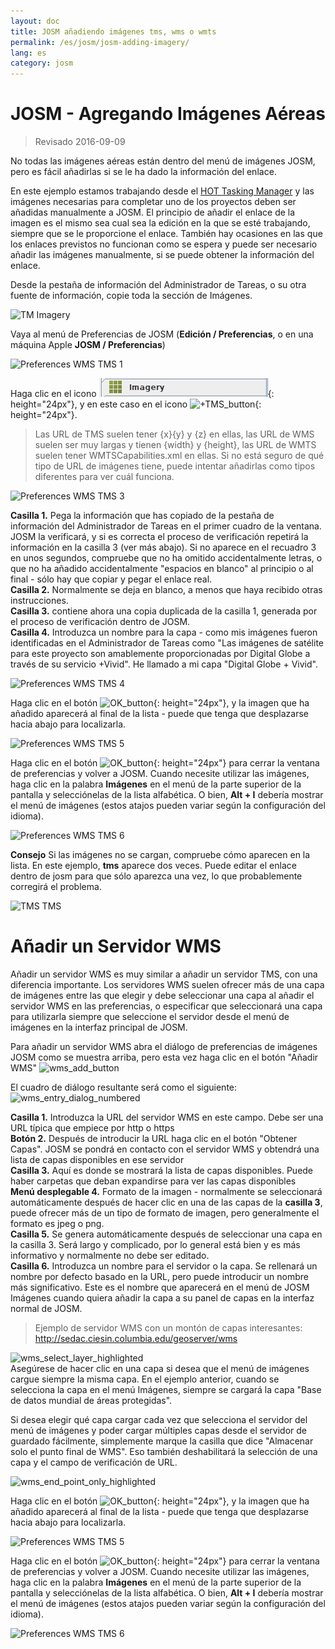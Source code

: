 ```yaml
---
layout: doc
title: JOSM añadiendo imágenes tms, wms o wmts
permalink: /es/josm/josm-adding-imagery/
lang: es
category: josm
---
```


JOSM - Agregando Imágenes Aéreas
================

> Revisado 2016-09-09  

No todas las imágenes aéreas están dentro del menú de imágenes JOSM, pero es fácil añadirlas si se le ha dado la información del enlace.  

En este ejemplo estamos trabajando desde el [HOT Tasking Manager](http://tasks.hotosm.org/) y las imágenes necesarias para completar uno de los proyectos deben ser añadidas manualmente a JOSM. El principio de añadir el enlace de la imagen es el mismo sea cual sea la edición en la que se esté trabajando, siempre que se le proporcione el enlace. También hay ocasiones en las que los enlaces previstos no funcionan como se espera y puede ser necesario añadir las imágenes manualmente, si se puede obtener la información del enlace.  

Desde la pestaña de información del Administrador de Tareas, o su otra fuente de información, copie toda la sección de Imágenes.  

![TM Imagery][]

Vaya al menú de Preferencias de JOSM (**Edición / Preferencias**, o en una máquina Apple **JOSM / Preferencias**)  

![Preferences WMS TMS 1][]

Haga clic en el icono ![WMS_TMS_button][]{: height="24px"}, y en este caso en el icono ![+TMS_button][]{: height="24px"}.  

> Las URL de TMS suelen tener {x}{y} y {z} en ellas, las URL de WMS suelen ser muy largas y tienen {width} y {height}, las URL de WMTS suelen tener WMTSCapabilities.xml en ellas. Si no está seguro de qué tipo de URL de imágenes tiene, puede intentar añadirlas como tipos diferentes para ver cuál funciona.  

![Preferences WMS TMS 3][]

**Casilla 1.** Pega la información que has copiado de la pestaña de información del Administrador de Tareas en el primer cuadro de la ventana. JOSM la verificará, y si es correcta el proceso de verificación repetirá la información en la casilla 3 (ver más abajo). Si no aparece en el recuadro 3 en unos segundos, compruebe que no ha omitido accidentalmente letras, o que no ha añadido accidentalmente "espacios en blanco" al principio o al final - sólo hay que copiar y pegar el enlace real.  
**Casilla 2.** Normalmente se deja en blanco, a menos que haya recibido otras instrucciones.  
**Casilla 3.** contiene ahora una copia duplicada de la casilla 1, generada por el proceso de verificación dentro de JOSM.  
**Casilla 4.** Introduzca un nombre para la capa - como mis imágenes fueron identificadas en el Administrador de Tareas como "Las imágenes de satélite para este proyecto son amablemente proporcionadas por Digital Globe a través de su servicio +Vivid". He llamado a mi capa "Digital Globe + Vivid".  

![Preferences WMS TMS 4][]

Haga clic en el botón ![OK_button][]{: height="24px"}, y la imagen que ha añadido aparecerá al final de la lista - puede que tenga que desplazarse hacia abajo para localizarla.  

![Preferences WMS TMS 5][]

Haga clic en el botón ![OK_button][]{: height="24px"} para cerrar la ventana de preferencias y volver a JOSM. Cuando necesite utilizar las imágenes, haga clic en la palabra **Imágenes** en el menú de la parte superior de la pantalla y selecciónelas de la lista alfabética. O bien, **Alt + I** debería mostrar el menú de imágenes (estos atajos pueden variar según la configuración del idioma).  

![Preferences WMS TMS 6][]

**Consejo** Si las imágenes no se cargan, compruebe cómo aparecen en la lista. En este ejemplo, **tms** aparece dos veces. Puede editar el enlace dentro de josm para que sólo aparezca una vez, lo que probablemente corregirá el problema.

![TMS TMS][]

Añadir un Servidor WMS
===========

Añadir un servidor WMS es muy similar a añadir un servidor TMS, con una diferencia importante. Los servidores WMS suelen ofrecer más de una capa de imágenes entre las que elegir y debe seleccionar una capa al añadir el servidor WMS en las preferencias, o especificar que seleccionará una capa para utilizarla siempre que seleccione el servidor desde el menú de imágenes en la interfaz principal de JOSM.

Para añadir un servidor WMS abra el diálogo de preferencias de imágenes JOSM como se muestra arriba, pero esta vez haga clic en el botón "Añadir WMS" ![wms_add_button][]

El cuadro de diálogo resultante será como el siguiente:
![wms_entry_dialog_numbered][]

**Casilla 1.** Introduzca la URL del servidor WMS en este campo. Debe ser una URL típica que empiece por http o https  
**Botón 2.** Después de introducir la URL haga clic en el botón "Obtener Capas". JOSM se pondrá en contacto con el servidor WMS y obtendrá una lista de capas disponibles en ese servidor  
**Casilla 3.** Aquí es donde se mostrará la lista de capas disponibles. Puede haber carpetas que deban expandirse para ver las capas disponibles  
**Menú desplegable 4.** Formato de la imagen - normalmente se seleccionará automáticamente después de hacer clic en una de las capas de la **casilla 3**, puede ofrecer más de un tipo de formato de imagen, pero generalmente el formato es jpeg o png.  
**Casilla 5.** Se genera automáticamente después de seleccionar una capa en la casilla 3. Será largo y complicado, por lo general está bien y es más informativo y normalmente no debe ser editado.  
**Casilla 6.** Introduzca un nombre para el servidor o la capa. Se rellenará un nombre por defecto basado en la URL, pero puede introducir un nombre más significativo. Este es el nombre que aparecerá en el menú de JOSM Imágenes cuando quiera añadir la capa a su panel de capas en la interfaz normal de JOSM.  

> Ejemplo de servidor WMS con un montón de capas interesantes: http://sedac.ciesin.columbia.edu/geoserver/wms  

![wms_select_layer_highlighted][]  
Asegúrese de hacer clic en una capa si desea que el menú de imágenes cargue siempre la misma capa. En el ejemplo anterior, cuando se selecciona la capa en el menú Imágenes, siempre se cargará la capa "Base de datos mundial de áreas protegidas".

Si desea elegir qué capa cargar cada vez que selecciona el servidor del menú de imágenes y poder cargar múltiples capas desde el servidor de guardado fácilmente, simplemente marque la casilla que dice "Almacenar solo el punto final de WMS". Eso también deshabilitará la selección de una capa y el campo de verificación de URL. 

![wms_end_point_only_highlighted][]  

Haga clic en el botón ![OK_button][]{: height="24px"}, y la imagen que ha añadido aparecerá al final de la lista - puede que tenga que desplazarse hacia abajo para localizarla.  

![Preferences WMS TMS 5][]

Haga clic en el botón ![OK_button][]{: height="24px"} para cerrar la ventana de preferencias y volver a JOSM. Cuando necesite utilizar las imágenes, haga clic en la palabra **Imágenes** en el menú de la parte superior de la pantalla y selecciónelas de la lista alfabética. O bien, **Alt + I** debería mostrar el menú de imágenes (estos atajos pueden variar según la configuración del idioma).  

![Preferences WMS TMS 6][]

[Preferences WMS TMS 1]: /images/josm/JOSM_TMS_1.png
[TM Imagery]: /images/josm/JOSM_TMS_2.png
[WMS_TMS_button]: /images/josm/josm_preferences-wms-tms.png
[+TMS_button]: /images/josm/+TMS.png
[OK_button]: /images/josm/josm_OK_button.png
[Preferences WMS TMS 3]: /images/josm/JOSM_TMS_3.png
[Preferences WMS TMS 4]: /images/josm/JOSM_TMS_4.png
[Preferences WMS TMS 5]: /images/josm/JOSM_TMS_5.png
[Preferences WMS TMS 6]: /images/josm/JOSM_TMS_6.png
[TMS TMS]: /images/josm/JOSM_TMS_TMS.png
[wms_add_button]: /images/josm/wms_add_button.jpg
[wms_select_layer_highlight]: /images/josm/wms_select_layer_highlight.jpg
[wms_entry_dialog_numbered]: /images/josm/wms_entry_dialog_numbered.jpg
[wms_end_point_only_highlighted]: /images/josm/wms_end_point_only_highlighted.jpg
[wms_select_layer_highlighted]: /images/josm/wms_select_layer_highlighted.jpg